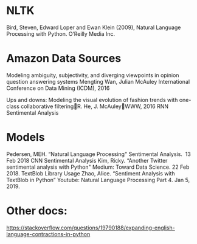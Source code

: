 
# NLTK

Bird, Steven, Edward Loper and Ewan Klein (2009), Natural Language Processing with Python. O’Reilly Media Inc.

# Amazon Data Sources 

Modeling ambiguity, subjectivity, and diverging viewpoints in opinion question answering systems Mengting Wan, Julian McAuley International Conference on Data Mining (ICDM), 2016

Ups and downs: Modeling the visual evolution of fashion trends with one-class collaborative filteringR. He, J. McAuleyWWW, 2016
RNN Sentimental Analysis

# Models

Pedersen, MEH. “Natural Language Processing" Sentimental Analysis.  13 Feb 2018
CNN Sentimental Analysis
Kim, Ricky. “Another Twitter sentimental analysis with Python" Medium: Toward Data Science. 22 Feb 2018.
TextBlob Library Usage
Zhao, Alice. “Sentiment Analysis with TextBlob in Python” Youtube: Natural Language Processing Part 4. Jan 5, 2019.

# Other docs:

https://stackoverflow.com/questions/19790188/expanding-english-language-contractions-in-python
